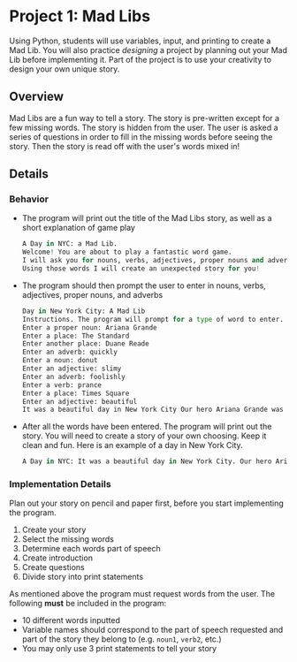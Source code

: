 # Project 1: Mad Libs

Using Python, students will use variables, input, and printing to create a Mad Lib. You will also practice *designing* a project by planning out your Mad Lib before implementing it.  Part of the project is to use your creativity to design your own unique story.

## Overview

Mad Libs are a fun way to tell a story. The story is pre-written except for a few missing words.  The story is hidden from the user.  The user is asked a series of questions in order to fill in the missing words before seeing the story. Then the story is read off with the user's words mixed in!

## Details

### Behavior

* The program will print out the title of the Mad Libs story, as well as a short explanation of game play

    ```python
    A Day in NYC: a Mad Lib.
    Welcome! You are about to play a fantastic word game.
    I will ask you for nouns, verbs, adjectives, proper nouns and adverbs.
    Using those words I will create an unexpected story for you!
    ```

* The program should then prompt the user to enter in nouns, verbs, adjectives, proper nouns, and adverbs

    ```python
    Day in New York City: A Mad Lib
    Instructions. The program will prompt for a type of word to enter. After all words are entered the program will print a story
    Enter a proper noun: Ariana Grande
    Enter a place: The Standard
    Enter another place: Duane Reade
    Enter an adverb: quickly
    Enter a noun: donut
    Enter an adjective: slimy
    Enter an adverb: foolishly
    Enter a verb: prance
    Enter a place: Times Square
    Enter an adjective: beautiful
    It was a beautiful day in New York City Our hero Ariana Grande was on a walk from the Standard Duane Reade.Ariana rather than quickly because he/she lived in New York for a few months. Suddenly a slimy donut appeared out of nowhere!!!

    ```

* After all the words have been entered. The program will print out the story.  You will need to create a story of your own choosing.  Keep it clean and fun.  Here is an example of a day in New York City.

    ```python
    A Day in NYC: It was a beautiful day in New York City. Our hero Ariana Grande was on a walk from the Standard to Duane Reade. Ariana Grande was walking rather quickly because he/she had lived in New York for a few months. Suddenly, a slimy donut appeared out of nowhere!!! Ariana Grande decided to prance foolishly instead of dealing with the situation. Thrown off from Duane Reade, Ariana Grande decides to go to Times Square instead. What a beautiful day in New York.
    ```

### Implementation Details

Plan out your story on pencil and paper first, before you start implementing the program.

1. Create your story
2. Select the missing words
3. Determine each words part of speech
4. Create introduction
5. Create questions
6. Divide story into print statements

As mentioned above the program must request words from the user. The following **must** be included in the program:

* 10 different words inputted
* Variable names should correspond to the part of speech requested and part of the story they belong to (e.g. `noun1`, `verb2`, etc.)
* You may only use 3 print statements to tell your story
